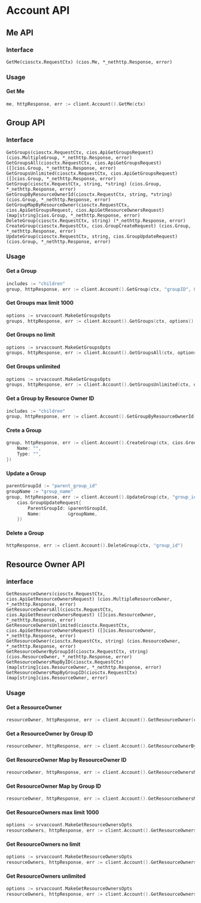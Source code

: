 # Account API

## Me API

### Interface

```
GetMe(ciosctx.RequestCtx) (cios.Me, *_nethttp.Response, error)
```
### Usage

#### Get Me

```go
me, httpResponse, err := client.Account().GetMe(ctx)
```


## Group API

### Interface

```
GetGroups(ciosctx.RequestCtx, cios.ApiGetGroupsRequest) (cios.MultipleGroup, *_nethttp.Response, error)
GetGroupsAll(ciosctx.RequestCtx, cios.ApiGetGroupsRequest) ([]cios.Group, *_nethttp.Response, error)
GetGroupsUnlimited(ciosctx.RequestCtx, cios.ApiGetGroupsRequest) ([]cios.Group, *_nethttp.Response, error)
GetGroup(ciosctx.RequestCtx, string, *string) (cios.Group, *_nethttp.Response, error)
GetGroupByResourceOwnerId(ciosctx.RequestCtx, string, *string) (cios.Group, *_nethttp.Response, error)
GetGroupMapByResourceOwner(ciosctx.RequestCtx, cios.ApiGetGroupsRequest, cios.ApiGetResourceOwnersRequest) (map[string]cios.Group, *_nethttp.Response, error)
DeleteGroup(ciosctx.RequestCtx, string) (*_nethttp.Response, error)
CreateGroup(ciosctx.RequestCtx, cios.GroupCreateRequest) (cios.Group, *_nethttp.Response, error)
UpdateGroup(ciosctx.RequestCtx, string, cios.GroupUpdateRequest) (cios.Group, *_nethttp.Response, error)
```

### Usage


#### Get a Group
```go
includes := "children"
group, httpResponse, err := client.Account().GetGroup(ctx, "groupID", &includes)
```

#### Get Groups max limit 1000

```go
options := srvaccount.MakeGetGroupsOpts
groups, httpResponse, err := client.Account().GetGroups(ctx, options().Tags("sample_test").Limit(10))
```

#### Get Groups no limit

```go
options := srvaccount.MakeGetGroupsOpts
groups, httpResponse, err := client.Account().GetGroupsAll(ctx, options().Tags("sample_test").Limit(2000))
```

#### Get Groups unlimited

```go
options := srvaccount.MakeGetGroupsOpts
groups, httpResponse, err := client.Account().GetGroupsUnlimited(ctx, options().Tags("sample_test"))
```

#### Get a Group by Resource Owner ID

```go
includes := "children"
group, httpResponse, err := client.Account().GetGroupByResourceOwnerId(ctx, "resource_owner_id", &includes)
```

#### Crete a Group

```go
group, httpResponse, err := client.Account().CreateGroup(ctx, cios.GroupCreateRequest{
    Name: "",
    Type: "",
})
```

#### Update a Group

```go
parentGroupId := "parent_group_id"
groupName := "group_name"
group, httpResponse, err := client.Account().UpdateGroup(ctx, "group_id",
    cios.GroupUpdateRequest{
        ParentGroupId: &parentGroupId,
        Name:          &groupName,
    })
```

#### Delete a Group

```go
httpResponse, err := client.Account().DeleteGroup(ctx, "group_id")
```

## Resource Owner API


### interface

```
GetResourceOwners(ciosctx.RequestCtx, cios.ApiGetResourceOwnersRequest) (cios.MultipleResourceOwner, *_nethttp.Response, error)
GetResourceOwnersAll(ciosctx.RequestCtx, cios.ApiGetResourceOwnersRequest) ([]cios.ResourceOwner, *_nethttp.Response, error)
GetResourceOwnersUnlimited(ciosctx.RequestCtx, cios.ApiGetResourceOwnersRequest) ([]cios.ResourceOwner, *_nethttp.Response, error)
GetResourceOwner(ciosctx.RequestCtx, string) (cios.ResourceOwner, *_nethttp.Response, error)
GetResourceOwnerByGroupId(ciosctx.RequestCtx, string) (cios.ResourceOwner, *_nethttp.Response, error)
GetResourceOwnersMapByID(ciosctx.RequestCtx) (map[string]cios.ResourceOwner, *_nethttp.Response, error)
GetResourceOwnersMapByGroupID(ciosctx.RequestCtx) (map[string]cios.ResourceOwner, error)
```

### Usage

#### Get a ResourceOwner

```go
resourceOwner, httpResponse, err := client.Account().GetResourceOwner(ctx, "resource_owner_id")
```

#### Get a ResourceOwner by Group ID

```go
resourceOwner, httpResponse, err := client.Account().GetResourceOwnerByGroupId(ctx, "group_id")
```

#### Get ResourceOwner Map by ResourceOwner ID

```go
resourceOwner, httpResponse, err := client.Account().GetResourceOwnersMapByID(ctx)
```

#### Get ResourceOwner Map by Group ID

```go
resourceOwner, httpResponse, err := client.Account().GetResourceOwnersMapByGroupID(ctx)
```

#### Get ResourceOwners max limit 1000

```go
options := srvaccount.MakeGetResourceOwnersOpts
resourceOwners, httpResponse, err := client.Account().GetResourceOwners(ctx, options().Limit(20).Offset(1000))
```

#### Get ResourceOwners no limit

```go
options := srvaccount.MakeGetResourceOwnersOpts
resourceOwners, httpResponse, err := client.Account().GetResourceOwnersAll(ctx, options().Limit(20000).Offset(1000))
```

#### Get ResourceOwners unlimited

```go
options := srvaccount.MakeGetResourceOwnersOpts
resourceOwners, httpResponse, err := client.Account().GetResourceOwnersUnlimited(ctx, options().Offset(1000))
```